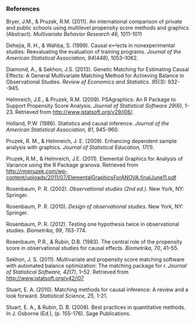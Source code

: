 ### References

Bryer, J.M., & Pruzek, R.M. (2011). An international comparison of private and public schools using multilevel propensity score methods and graphics (Abstract). *Multivariate Behavior Research 46*, 1011-1011

Dehejia, R. H., & Wahba, S. (1999). Causal e↵ects in nonexperimental studies: Reevaluating the evaluation of training programs. *Journal of the American Statistical Association, 94*(448), 1053–1062.

Diamond, A., & Sekhon, J.S. (2013). Genetic Matching for Estimating Causal Effects: A General Multivariate Matching Method for Achieving Balance in Observational Studies. *Review of Economics and Statistics. 95*(3): 932--945.

Helmreich, J.E., & Pruzek, R.M. (2009). PSAgraphics: An R Package to Support Propensity Score Analysis. *Journal of Statistical Software 29*(6), 1-23. Retrieved from http://www.jstatsoft.org/v29/i06/.

Holland, P.W. (1986). Statistics and causal inference. *Journal of the American Statistical
Association, 81*, 945-960.

Pruzek, R. M., & Helmreich, J. E. (2009). Enhancing dependent sample analysis with graphics. *Journal of Statistical Education, 17*(1).

Pruzek, R.M., & Helmreich, J.E. (2011). Elemental Graphics for Analysis of Variance using the R Package granova. Retrieved from http://rmpruzek.com/wp-content/uploads/2011/07/ElementalGraphicsForANOVA.finalJune11.pdf

Rosenbaum, P. R. (2002). *Observational studies (2nd ed.)*. New York, NY: Springer. 

Rosenbaum, P. R. (2010). *Design of observational studies*. New York, NY: Springer. 

Rosenbaum, P. R. (2012). Testing one hypothesis twice in observational studies. *Biometrika, 99*, 763-774.

Rosenbaum, P.R., & Rubin, D.B. (1983). The central role of the propensity score in observational studies for causal effects. *Biometrika, 70*, 41–55.

Sekhon, J. S. (2011). Multivariate and propensity score matching software with
automated balance optimization: The matching package for r. *Journal of Statistical
Software, 42*(7), 1–52. Retrieved from http://www.jstatsoft.org/v42/i07

Stuart, E. A. (2010). Matching methods for causal inference: A review and a look forward.
*Statistical Science, 25*, 1-21.

Stuart, E. A., & Rubin, D. B. (2008). Best practices in quantitative methods. In J. Osborne (Ed.), (p. 155-176). Sage Publications.

